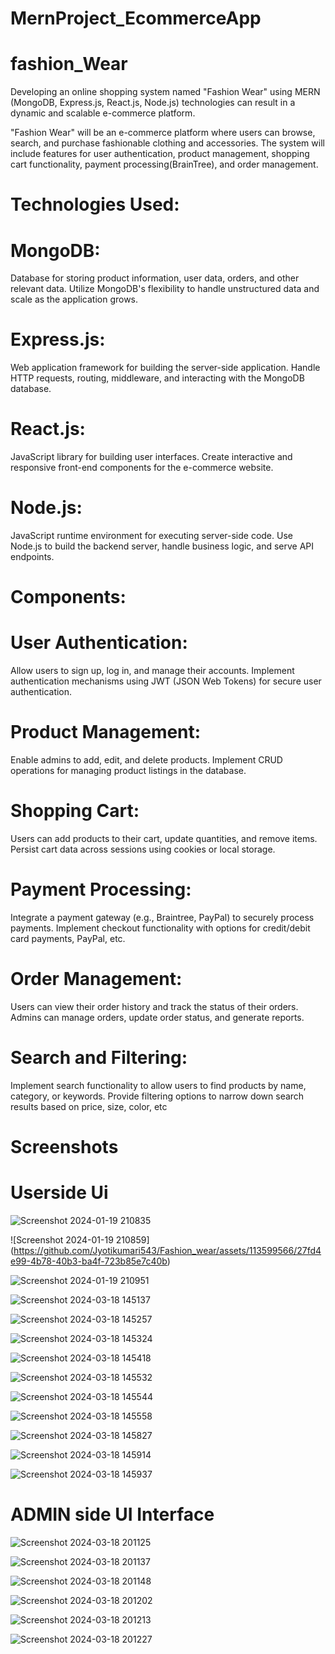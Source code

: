# MernProject_EcommerceApp
# fashion_Wear

Developing an online shopping system named "Fashion Wear" using MERN (MongoDB, Express.js, React.js, Node.js) technologies can result in a dynamic and scalable e-commerce platform.

"Fashion Wear" will be an e-commerce platform where users can browse, search, and purchase fashionable clothing and accessories. The system will include features for user authentication, product management, shopping cart functionality, payment processing(BrainTree), and order management.

# Technologies Used:

 # MongoDB:

Database for storing product information, user data, orders, and other relevant data.
Utilize MongoDB's flexibility to handle unstructured data and scale as the application grows.

# Express.js:

Web application framework for building the server-side application.
Handle HTTP requests, routing, middleware, and interacting with the MongoDB database.

# React.js:

JavaScript library for building user interfaces.
Create interactive and responsive front-end components for the e-commerce website.

# Node.js:

JavaScript runtime environment for executing server-side code.
Use Node.js to build the backend server, handle business logic, and serve API endpoints.

# Components:

# User Authentication:

Allow users to sign up, log in, and manage their accounts.
Implement authentication mechanisms using JWT (JSON Web Tokens) for secure user authentication.

# Product Management:

Enable admins to add, edit, and delete products.
Implement CRUD operations for managing product listings in the database.

# Shopping Cart:

Users can add products to their cart, update quantities, and remove items.
Persist cart data across sessions using cookies or local storage.

# Payment Processing:

Integrate a payment gateway (e.g., Braintree, PayPal) to securely process payments.
Implement checkout functionality with options for credit/debit card payments, PayPal, etc.

# Order Management:

Users can view their order history and track the status of their orders.
Admins can manage orders, update order status, and generate reports.

# Search and Filtering:

Implement search functionality to allow users to find products by name, category, or keywords.
Provide filtering options to narrow down search results based on price, size, color, etc


# Screenshots

# Userside Ui




![Screenshot 2024-01-19 210835](https://github.com/Jyotikumari543/Fashion_wear/assets/113599566/f995e3ae-b14d-429b-a0ab-0692462d98ca)






![Screenshot 2024-01-19 210859]
(https://github.com/Jyotikumari543/Fashion_wear/assets/113599566/27fd4e99-4b78-40b3-ba4f-723b85e7c40b)


![Screenshot 2024-01-19 210951](https://github.com/Jyotikumari543/Fashion_wear/assets/113599566/8b3780a8-4b83-4031-8e77-d17495f5481d)




![Screenshot 2024-03-18 145137](https://github.com/Jyotikumari543/Fashion_wear/assets/113599566/339fdbbd-8d59-49b6-8b76-a8017c50de9a)



![Screenshot 2024-03-18 145257](https://github.com/Jyotikumari543/Fashion_wear/assets/113599566/416dd21d-f4cc-48a5-87c5-f0512fdc7a4f)




![Screenshot 2024-03-18 145324](https://github.com/Jyotikumari543/Fashion_wear/assets/113599566/06409366-8b41-4a91-b51b-6084b4aa398c)


![Screenshot 2024-03-18 145418](https://github.com/Jyotikumari543/Fashion_wear/assets/113599566/34b948e5-5c8a-4b80-bb46-852ab340e32f)


![Screenshot 2024-03-18 145532](https://github.com/Jyotikumari543/Fashion_wear/assets/113599566/f462a342-3ef2-45c8-9fc4-d727a7c8736c)



![Screenshot 2024-03-18 145544](https://github.com/Jyotikumari543/Fashion_wear/assets/113599566/533940e4-b014-49b3-8a4f-684f0b94bdb6)



![Screenshot 2024-03-18 145558](https://github.com/Jyotikumari543/Fashion_wear/assets/113599566/946c42b0-85b4-4075-a481-822522f9863d)






![Screenshot 2024-03-18 145827](https://github.com/Jyotikumari543/Fashion_wear/assets/113599566/4f405d88-37e6-411d-85c8-20df6018cfe2)




![Screenshot 2024-03-18 145914](https://github.com/Jyotikumari543/Fashion_wear/assets/113599566/da14e49b-c365-4877-9dec-7d207fad37f3)




![Screenshot 2024-03-18 145937](https://github.com/Jyotikumari543/Fashion_wear/assets/113599566/5cf48ab1-1196-4794-b91f-dbcfd38a3b41)








# ADMIN side UI Interface






![Screenshot 2024-03-18 201125](https://github.com/Jyotikumari543/Fashion_wear/assets/113599566/909f1ab8-8ecd-416d-9971-e73746c1b14b)








![Screenshot 2024-03-18 201137](https://github.com/Jyotikumari543/Fashion_wear/assets/113599566/83fa6c16-ca5b-4664-a4d9-1a6325a8b347)





![Screenshot 2024-03-18 201148](https://github.com/Jyotikumari543/Fashion_wear/assets/113599566/ee21e6fe-a954-442b-8e1e-1a3d7b448ecd)





![Screenshot 2024-03-18 201202](https://github.com/Jyotikumari543/Fashion_wear/assets/113599566/9d8abdcc-875c-4e32-bf30-f546e277768f)















![Screenshot 2024-03-18 201213](https://github.com/Jyotikumari543/Fashion_wear/assets/113599566/12b79fdc-1a0a-4807-8196-702dd6ecedd0)








![Screenshot 2024-03-18 201227](https://github.com/Jyotikumari543/Fashion_wear/assets/113599566/c0961a21-7a9a-4a22-a0b1-1f07c31f59d1)

